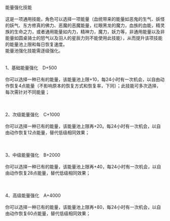 <title>能量池强化</title>
<meta name="GENERATOR" content="WinCHM">
<meta http-equiv="Content-Type" content="text/html; charset=gb2312">
<br>能量强化技能
<br>
<br>这是一项通用技能，角色可以选择一项能量（血统带来的能量如恶鬼的生气、妖怪的妖气、东方修真的佛力、恶魔的恶魔能量，红眼黑龙的魔力，血族的血能，精灵族的生命之力，或者通用能量如内力，精神力，魔力，妖力等，非通用能量以及非能量如圆桌骑士的怒气以及羽人的星辰力则不能使用此技能），从而提升该项技能的能量池上限和每日恢复速度。
<br>能量池强化技能需逐级强化。
<br>
<br>
<br>1、基础能量强化　D+500
<br>
<br>你可以选择一种已有的能量，该能量池上限+10，每24小时有一次机会，以自由动作恢复4点能量（不影响原本的恢复方式和恢复率，下同）；此技能可多次选择，每次需针对不同能量；
<br>
<br> 
<br>
<br>2、次级能量强化　C+1000
<br>
<br>你可以选择一种已有的能量，该能量池上限再+20。每24小时有一次机会，以自由动作恢复12点能量，替代低级相同效果；
<br>
<br> 
<br>
<br>3、中级能量强化　B+2000
<br>
<br>你可以选择一种已有的能量，该能量池上限再+40，每24小时有一次机会，以自由动作恢复28点能量，替代低级相同效果；
<br>
<br> 
<br>
<br>4、高级能量强化　A+4000
<br>
<br>你可以选择一种已有的能量，该能量池上限再+80，每24小时有一次机会，以自由动作恢复60点能量，替代低级相同效果；
<br>
